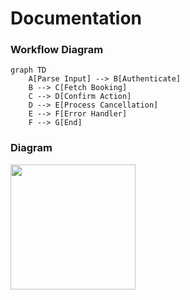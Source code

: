 # Documentation

### Workflow Diagram

```
graph TD
    A[Parse Input] --> B[Authenticate]
    B --> C[Fetch Booking]
    C --> D[Confirm Action]
    D --> E[Process Cancellation]
    E --> F[Error Handler]
    F --> G[End]
```

### Diagram
<img src="../../assets/graph1.png" width="200px">